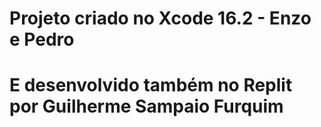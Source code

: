 # Projeto criado no Xcode 16.2 - Enzo e Pedro

# E desenvolvido também no Replit por Guilherme Sampaio Furquim
